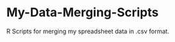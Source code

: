 My-Data-Merging-Scripts
=======================

R Scripts for merging my spreadsheet data in .csv format.
